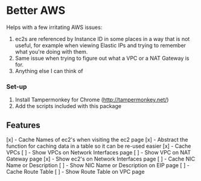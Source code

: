 # Better AWS

Helps with a few irritating AWS issues:
1. ec2s are referenced by Instance ID in some places in a way that is not useful, for example when viewing Elastic IPs and trying to remember what you're doing with them. 
2. Same issue when trying to figure out what a VPC or a NAT Gateway is for. 
3. Anything else I can think of

### Set-up
1. Install Tampermonkey for Chrome (http://tampermonkey.net/)
2. Add the scripts included with this package

## Features

[x] - Cache Names of ec2's when visiting the ec2 page
[x] - Abstract the function for caching data in a table so it can be re-used easier
[x] - Cache VPCs
[ ] - Show VPCs on Network Interfaces page
[ ] - Show VPC on NAT Gateway page
[x] - Show ec2's on Network Interfaces page
[ ] - Cache NIC Name or Description
[ ] - Show NIC Name or Description on EIP page
[ ] - Cache Route Table
[ ] - Show Route Table on VPC page
